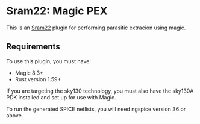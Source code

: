 # Sram22: Magic PEX

This is an [Sram22](https://github.com/rahulk29/sram22) plugin for performing parasitic extracion using magic.

## Requirements

To use this plugin, you must have:
* Magic 8.3+
* Rust version 1.59+

If you are targeting the sky130 technology, you must also have the sky130A PDK installed and set up for use with Magic.

To run the generated SPICE netlists, you will need ngspice version 36 or above.

